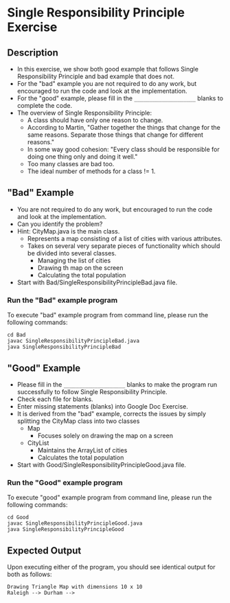 # Single Responsibility Principle Exercise

## Description
* In this exercise, we show both good example that follows Single Responsibility Principle and bad example that does not.
* For the "bad" example you are not required to do any work, but encouraged to run the code and look at the
implementation.
* For the "good" example, please fill in the `____________________` blanks to complete the code.
* The overview of Single Responsibility Principle:
  * A class should have only one reason to change.
  * According to Martin, "Gather together the things that change for the same reasons. Separate those things that change
  for different reasons."
  * In some way good cohesion: "Every class should be responsible for doing one thing only and doing it well."
  * Too many classes are bad too.
  * The ideal number of methods for a class != 1.

## "Bad" Example
* You are not required to do any work, but encouraged to run the code and look at the implementation.
* Can you identify the problem?
* Hint: CityMap.java is the main class.
  * Represents a map consisting of a list of cities with various attributes.
  * Takes on several very separate pieces of functionality which should be divided into several classes.
    * Managing the list of cities
    * Drawing th map on the screen
    * Calculating the total population
* Start with Bad/SingleResponsibilityPrincipleBad.java file.

### Run the "Bad" example program
To execute "bad" example program from command line, please run the following commands:

```
cd Bad
javac SingleResponsibilityPrincipleBad.java
java SingleResponsibilityPrincipleBad
```

## "Good" Example
* Please fill in the `____________________`  blanks to make the program run successfully to follow Single Responsibility
Principle.
* Check each file for blanks.
* Enter missing statements (blanks) into Google Doc Exercise.
* It is derived from the "bad" example, corrects the issues by simply splitting the CityMap class into two classes
  * Map
    * Focuses solely on drawing the map on a screen
  * CityList
    * Maintains the ArrayList of cities
    * Calculates the total population
* Start with Good/SingleResponsibilityPrincipleGood.java file.

### Run the "Good" example program
To execute "good" example program from command line, please run the following commands:

```
cd Good
javac SingleResponsibilityPrincipleGood.java
java SingleResponsibilityPrincipleGood
```

## Expected Output
Upon executing either of the program, you should see identical output for both as follows:

```
Drawing Triangle Map with dimensions 10 x 10
Raleigh --> Durham --> 
```